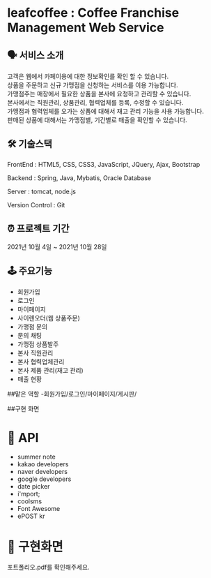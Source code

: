 # leafcoffee : Coffee Franchise Management Web Service

## 🗣 서비스 소개
  고객은 웹에서 카페이용에 대한 정보확인를 확인 할 수 있습니다. <br/>상품을 주문하고 신규 가맹점을 신청하는 서비스를 이용 가능합니다. <br/>
  가맹점주는 매장에서 필요한 상품을 본사에 요청하고 관리할 수 있습니다.<br/>
  본사에서는 직원관리, 상품관리, 협력업체를 등록, 수정할 수 있습니다.<br/> 가맹점과 협력업체를 오가는 상품에 대해서 재고 관리 기능을 사용 가능합니다.<br/>
  판매된 상품에 대해서는 가맹점별, 기간별로 매출을 확인할 수 있습니다.

## 🛠 기술스택
FrontEnd : HTML5, CSS, CSS3, JavaScript, JQuery, Ajax, Bootstrap

Backend : Spring, Java, Mybatis, Oracle Database

Server : tomcat, node.js

Version Control : Git

## ⏰ 프로젝트 기간
2021년 10월 4일 ~ 2021년 10월 28일<br/>


## 🕹 주요기능
- 회원가입
- 로그인
- 마이페이지
- 사이렌오더(웹 상품주문)
- 가맹점 문의
- 문의 채팅
- 가맹점 상품발주
- 본사 직원관리
- 본사 협력업체관리
- 본사 제품 관리(재고 관리)
- 매출 현황

##맡은 역할
-회원가입/로그인/마이페이지/게시판/

##구현 화면 


# 📒 API 
- summer note
- kakao developers
- naver developers
- google developers
- date picker
- i'mport;
- coolsms
- Font Awesome
- ePOST kr

# 📕 구현화면
  포트폴리오.pdf를 확인해주세요.
